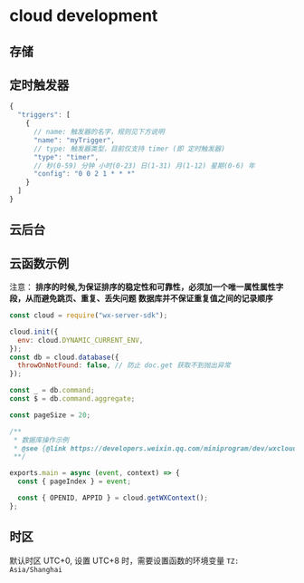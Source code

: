 # cloud development

## 存储

## 定时触发器

```js
{
  "triggers": [
    {
      // name: 触发器的名字，规则见下方说明
      "name": "myTrigger",
      // type: 触发器类型，目前仅支持 timer (即 定时触发器)
      "type": "timer",
      // 秒(0-59) 分钟 小时(0-23) 日(1-31) 月(1-12) 星期(0-6) 年
      "config": "0 0 2 1 * * *"
    }
  ]
}
```

## 云后台

## 云函数示例

注意：
**排序的时候,为保证排序的稳定性和可靠性，必须加一个唯一属性属性字段，从而避免跳页、重复、丢失问题**
**数据库并不保证重复值之间的记录顺序**

```js
const cloud = require("wx-server-sdk");

cloud.init({
  env: cloud.DYNAMIC_CURRENT_ENV,
});
const db = cloud.database({
  throwOnNotFound: false, // 防止 doc.get 获取不到抛出异常
});

const _ = db.command;
const $ = db.command.aggregate;

const pageSize = 20;

/**
 * 数据库操作示例
 * @see {@link https://developers.weixin.qq.com/miniprogram/dev/wxcloudservice/wxcloud/reference-sdk-api/Cloud.database.html}
 **/

exports.main = async (event, context) => {
  const { pageIndex } = event;

  const { OPENID, APPID } = cloud.getWXContext();
};
```

## 时区

默认时区 UTC+0, 设置 UTC+8 时，需要设置函数的环境变量 `TZ: Asia/Shanghai`
